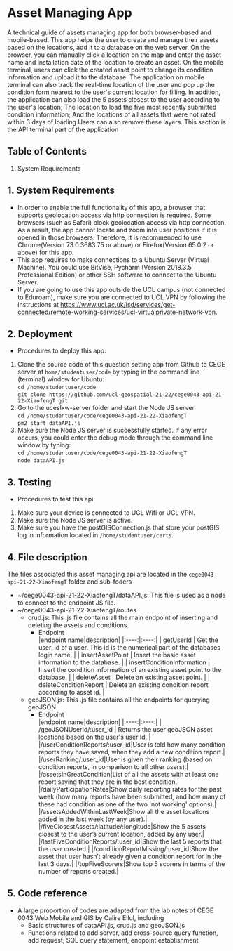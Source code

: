 # Asset Managing App

A technical guide of assets managing app for both browser-based and mobile-based. This app helps the user to create and manage their assets based on the locations, add it to a database on the web server. On the browser, you can manually click a location on the map and enter the asset name and installation date of the location to create an asset. On the mobile terminal, users can click the created asset point to change its condition information and upload it to the database. The application on mobile terminal can also track the real-time location of the user and pop up the condition form nearest to the user's current location for filling. In addition, the application can also load the 5 assets closest to the user according to the user's location; The location to load the five most recently submitted condition information; And the locations of all assets that were not rated within 3 days of loading.Users can also remove these layers. This section is the API terminal part of the application

## Table of Contents

1. System Requirements


## 1. System Requirements

* In order to enable the full functionality of this app, a browser that supports geolocation access via http connection is required. Some browsers (such as Safari) block geolocation access via http connection. As a result, the app cannot locate and zoom into user positions if it is opened in those browsers. Therefore, it is recommended to use Chrome(Version 73.0.3683.75 or above) or Firefox(Version 65.0.2 or above) for this app.
* This app requires to make connections to a Ubuntu Server (Virtual Machine). You could use BitVise, Pycharm (Version 2018.3.5 Professional Edition) or other SSH software to connect to the Ubuntu Server.
* If you are going to use this app outside the UCL campus (not connected to Eduroam), make sure you are connected to UCL VPN by following the instructions at https://www.ucl.ac.uk/isd/services/get-connected/remote-working-services/ucl-virtualprivate-network-vpn.

## 2. Deployment

* Procedures to deploy this app:
1. Clone the source code of this question setting app from Github to CEGE server at `home/studentuser/code` by typing in the command line (terminal) window for Ubuntu:</br>
`cd /home/studentuser/code`</br>
`git clone https://github.com/ucl-geospatial-21-22/cege0043-api-21-22-XiaofengT.git`</br>
3. Go to the uceslxw-server folder and start the Node JS server.</br>
`cd /home/studentuser/code/cege0043-api-21-22-XiaofengT`</br>
`pm2 start dataAPI.js`</br>
4. Make sure the Node JS server is successfully started. If any error occurs, you could enter the debug mode through the command line window by typing: </br>
`cd /home/studentuser/code/cege0043-api-21-22-XiaofengT`</br>
`node dataAPI.js`</br>

## 3. Testing

* Procedures to test this api:
1. Make sure your device is connected to UCL Wifi or UCL VPN.
2. Make sure the Node JS server is active.
3. Make sure you have the postGISConnection.js that store your postGIS log in information located in `/home/studentuser/certs`.

## 4. File description

The files associated this asset managing api are located in the `cege0043-api-21-22-XiaofengT` folder and sub-foders
- ~/cege0043-api-21-22-XiaofengT/dataAPI.js: This file is used as a node to connect to the endpoint JS file.
- ~/cege0043-api-21-22-XiaofengT/routes
	- crud.js: This .js file contains all the main endpoint of inserting and deleting the assets and conditions.
		- Endpoint</br>
|endpoint name|description|
|:----:|:----:|
| getUserId | Get the user_id of a user. This id is the numerical part of the databases login name. |
| insertAssetPoint | Insert the basic asset information to the database. |
| insertConditionInformation | Insert the condition information of an existing asset point to the database. |
| deleteAsset | Delete an existing asset point. |
| deleteConditionReport | Delete an existing condition report according to asset id. |
	- geoJSON.js: This .js file contains all the endpoints for querying geoJSON.
		- Endpoint</br>
		|endpoint name|description|
		|:----:|:----:|
		| /geoJSONUserId/:user_id | Returns the user geoJSON asset locations based on the user's user Id. |
		|/userConditionReports/:user_id|User is told how many condition reports they have saved, when they add a new condition report.|
		|/userRanking/:user_id|User is given their ranking (based on condition reports, in comparison to all other users).|
		|/assetsInGreatCondition|List of all the assets with at least one report saying that they are in the best condition.|
		|/dailyParticipationRates|Show daily reporting rates for the past week (how many reports have been submitted, and how many of these had condition as one of the two 'not working' options).|
		|/assetsAddedWithinLastWeek|Show all the asset locations added in the last week (by any user).|
		|/fiveClosestAssets/:latitude/:longitude|Show the 5 assets closest to the user’s current location, added by any user.|
		|/lastFiveConditionReports/:user_id|Show the last 5 reports that the user created.|
		|/conditionReportMissing/:user_id|Show the asset that user hasn’t already given a condition report for in the last 3 days.|
		|/topFiveScorers|Show top 5 scorers in terms of the number of reports created.|

## 5. Code reference

- A large proportion of codes are adapted from the lab notes of CEGE 0043 Web Mobile and GIS by Calire Ellul, including
	- Basic structures of dataAPI.js, crud.js and geoJSON.js
	- Functions related to add server, add cross-source query function, add request, SQL query statement, endpoint establishment